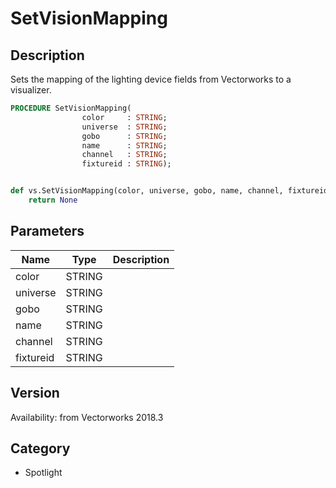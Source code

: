 # SetVisionMapping

## Description
Sets the mapping of the lighting device fields from Vectorworks to a visualizer.

```pascal
PROCEDURE SetVisionMapping(
				color     : STRING;
				universe  : STRING;
				gobo      : STRING;
				name      : STRING;
				channel   : STRING;
				fixtureid : STRING);
```

```python

def vs.SetVisionMapping(color, universe, gobo, name, channel, fixtureid):
    return None
```

## Parameters
|Name|Type|Description|
|---|---|---|
|color|STRING||
|universe|STRING||
|gobo|STRING||
|name|STRING||
|channel|STRING||
|fixtureid|STRING||

## Version
Availability: from Vectorworks 2018.3
## Category
* Spotlight

